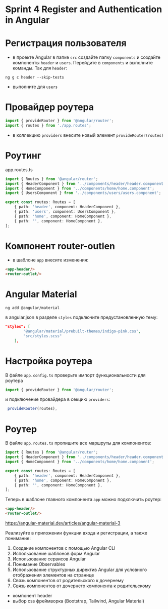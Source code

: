 # Sprint 4 Register and Authentication in Angular

# Регистрация пользователя

- в проекте Angular в папке ```src``` создайте папку ```components``` и создайте компоненты ```header``` и ```users```. Перейдите в ```components``` и выполните команды. Так для ```header```:

```
ng g c header --skip-tests
```
- выполните для ```users```


# Провайдер роутера

```ts
import { provideRouter } from '@angular/router';
import { routes } from './app.routes';
```

- в коллекцию ```providers``` внесите новый элемент ```provideRouter(routes)```

# Роутинг

app.routes.ts
```ts
import { Routes } from '@angular/router';
import { HeaderComponent } from '../components/header/header.component';
import { HomeComponent } from '../components/home/home.component';
import { UsersComponent } from '../components/users/users.component';

export const routes: Routes = [
    { path: 'header', component: HeaderComponent },
    { path: 'users', component: UsersComponent },
    { path: 'home', component: HomeComponent },
    { path: '', component: HomeComponent },
];
```

# Компонент router-outlen

- в шаблоне ``app`` внесите изменения:

```html
<app-header/>
<router-outlet/>
```

# Angular Material

```
ng add @angular/material
```

в angular.json в разделе ```styles``` подключите предустановленную тему:

```json
"styles": [
        "@angular/material/prebuilt-themes/indigo-pink.css",
        "src/styles.scss"
    ],
```

# Настройка роутера 

В файле ```app.config.ts``` проверьте импорт функциональности для роутера

```ts
import { provideRouter } from '@angular/router';
```

и подключение провайдера в секцию ```providers```:

```ts
 provideRouter(routes),
```

# Роутер

В файле ```app.routes.ts``` пропишите все маршруты для компонентов:

```ts
import { Routes } from '@angular/router';
import { HeaderComponent } from '../components/header/header.component';
import { HomeComponent } from '../components/home/home.component';

export const routes: Routes = [
    { path: 'header', component: HeaderComponent },
    { path: 'home', component: HomeComponent },
    { path: '', component: HomeComponent },
];
```

Теперь в шаблоне главного компонента ```app``` можно подключить роутер:

```html
<app-header/>
<router-outlet/>
```

https://angular-material.dev/articles/angular-material-3


Реализуйте в приложении функции входа и регистрации, а также понимание:
1. Создание компонентов с помощью Angular CLI
2. Использование шаблонов форм Angular
3. Использование сервисов Angular
4. Понимание Observables
5. Использование структурных директив Angular для условного отображения элементов на странице
6. Связь компонентов от родительского к дочернему
7. Связь компонентов от дочернего компонента к родительскому

- компонент header
- выбор css фреймворка (Bootstrap, Tailwind, Angular Material)